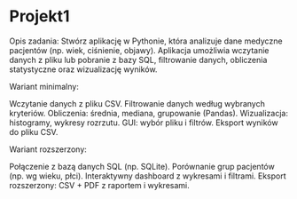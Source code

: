# Projekt1

Opis zadania:
Stwórz aplikację w Pythonie, która analizuje dane medyczne pacjentów (np. wiek, ciśnienie, objawy).
Aplikacja umożliwia wczytanie danych z pliku lub pobranie z bazy SQL, filtrowanie danych,
obliczenia statystyczne oraz wizualizację wyników.

Wariant minimalny:

Wczytanie danych z pliku CSV.
Filtrowanie danych według wybranych kryteriów.
Obliczenia: średnia, mediana, grupowanie (Pandas).
Wizualizacja: histogramy, wykresy rozrzutu.
GUI: wybór pliku i filtrów.
Eksport wyników do pliku CSV.

Wariant rozszerzony:

Połączenie z bazą danych SQL (np. SQLite).
Porównanie grup pacjentów (np. wg wieku, płci).
Interaktywny dashboard z wykresami i filtrami.
Eksport rozszerzony: CSV + PDF z raportem i wykresami.